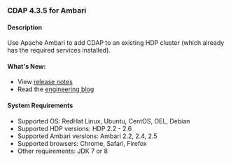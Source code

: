 ### CDAP 4.3.5 for Ambari

#### Description

Use Apache Ambari to add CDAP to an existing HDP cluster (which already has the required services installed).

#### What's New:

* View [release notes](https://docs.cdap.io/cdap/4.3.5/en/reference-manual/release-notes.html#release-4-3-5)
* Read the [engineering blog](http://blog.cdap.io/2017/08/announcing-ga-release-of-cdap-4-3/)

#### System Requirements

* Supported OS: RedHat Linux, Ubuntu, CentOS, OEL, Debian
* Supported HDP versions: HDP 2.2 - 2.6
* Supported Ambari versions: Ambari 2.2, 2.4, 2.5
* Supported browsers: Chrome, Safari, Firefox
* Other requirements: JDK 7 or 8

